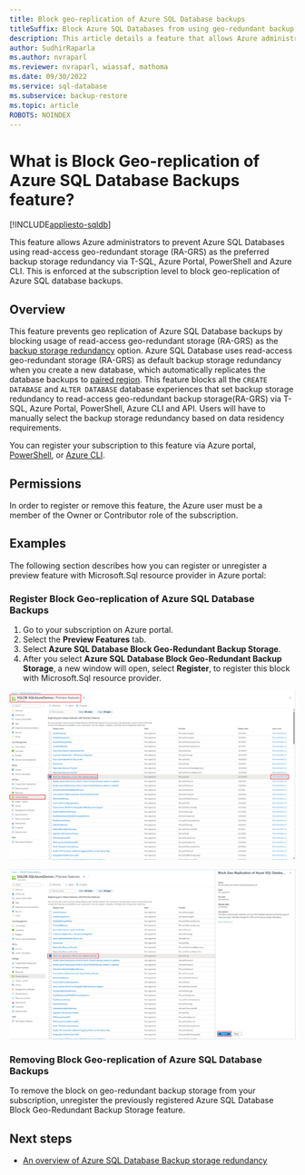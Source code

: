 ```yaml
---
title: Block geo-replication of Azure SQL Database backups 
titleSuffix: Block Azure SQL Databases from using geo-redundant backup storage
description: This article details a feature that allows Azure administrators to block geo-replication of Azure SQL Databases.
author: SudhirRaparla
ms.author: nvraparl
ms.reviewer: nvraparl, wiassaf, mathoma
ms.date: 09/30/2022
ms.service: sql-database
ms.subservice: backup-restore
ms.topic: article
ROBOTS: NOINDEX
---
```


# What is Block Geo-replication of Azure SQL Database Backups feature?
[!INCLUDE[appliesto-sqldb](../includes/appliesto-sqldb.md)]


This feature allows Azure administrators to prevent Azure SQL Databases using read-access geo-redundant storage (RA-GRS) as the preferred backup storage redundancy via T-SQL, Azure Portal, PowerShell and Azure CLI. This is enforced at the subscription level to block geo-replication of Azure SQL database backups.

## Overview

This feature prevents geo replication of Azure SQL Database backups by blocking usage of read-access geo-redundant storage (RA-GRS) as the [backup storage redundancy](/azure-sql/database/automated-backups-overview.md#backup-storage-redundancy) option. Azure SQL Database uses read-access geo-redundant storage (RA-GRS) as default backup storage redundancy when you create a new database, which automatically replicates the database backups to [paired region](/azure/availability-zones/cross-region-replication-azure). This feature blocks all the `CREATE DATABASE` and `ALTER DATABASE` database experiences that set backup storage redundancy to read-access geo-redundant backup storage(RA-GRS) via T-SQL, Azure Portal, PowerShell, Azure CLI and API. Users will have to manually select the backup storage redundancy based on data residency requirements.

You can register your subscription to this feature via Azure portal, [PowerShell](/powershell/module/az.resources/register-azproviderfeature), or [Azure CLI](/cli/azure/feature#az-feature-register).

## Permissions

In order to register or remove this feature, the Azure user must be a member of the Owner or Contributor role of the subscription.

## Examples

The following section describes how you can register or unregister a preview feature with Microsoft.Sql resource provider in Azure portal: 

### Register Block Geo-replication of Azure SQL Database Backups

1. Go to your subscription on Azure portal.
2. Select the **Preview Features** tab. 
3. Select **Azure SQL Database Block Geo-Redundant Backup Storage**.
4. After you select **Azure SQL Database Block Geo-Redundant Backup Storage**, a new window will open, select **Register**, to register this block with Microsoft.Sql resource provider.

![Select "Block Geo-replication of Azure SQL Database Backups" in the list of Preview Features](./media/block-backup-geo-replication/block-backup-geo-replication.png)

![With "Block Geo-replication of Azure SQL Database Backups" checked, select Register](./media/block-backup-geo-replication/block-backup-geo-replication-register.png)


### Removing Block Geo-replication of Azure SQL Database Backups
To remove the block on geo-redundant backup storage from your subscription, unregister the previously registered Azure SQL Database Block Geo-Redundant Backup Storage feature.


## Next steps

- [An overview of Azure SQL Database Backup storage redundancy](/azure-sql/database/automated-backups-overview.md#backup-storage-redundancy)